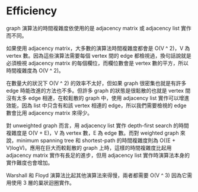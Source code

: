 # Efficiency

graph 演算法的時間複雜度依使用的是 adjacency matrix 或  adjacency list 實作而不同。

如果使用 adjacency matrix，大多數的演算法時間複雜度都會是 O\(V ^ 2\)，V 為 vertex 數。因為這些演算法需要每個 vertex 間的 edge 都檢視過，換句話說就是必須檢視 adjacency matrix 的每個欄位，而欄位數會是 vertex 數的平方，所以時間複雜度為 O\(V ^ 2\)。

在數量大的狀況下 O\(V ^ 2\) 的效率不太好，但如果 graph 很密集也就是有許多 edge 時能改進的方法也不多。但許多 graph 的狀態是很鬆散的也就是 vertex 間沒有太多 edge 相連，在較鬆散的 graph 中，使用 adjacency list 實作可以增進效能，因為 list 中只含有和該 vertex 相連的 edge，所以我們需要檢視的 edge 數會比用 adjacency matrix 來得少。

對 unweighted graph 而言，用 adjacency list 實作 depth-first search 的時間複雜度是 O\(V + E\)，V 為 vertex 數，E 為 edge 數。而對 weighted graph 來說，minimum spanning tree 和 shortest-path 的時間複雜度則為 O\(\(E + V\)logV\)。應用在巨大而較鬆散的 graph 上時，這樣的時間複雜度比起用 adjacency matrix 實作有長足的進步，但用 adjacency list 實作時演算法本身的實作難度也會增加。

Warshall 和 Floyd 演算法比起其他演算法來得慢，兩者都需要 O\(V ^ 3\) 因為它需用使用 3 層的巢狀迴圈實作。



